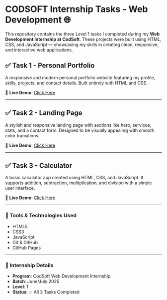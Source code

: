 # CODSOFT Internship Tasks - Web Development 🌐

This repository contains the three Level 1 tasks I completed during my **Web Development Internship at CodSoft**. These projects were built using HTML, CSS, and JavaScript — showcasing my skills in creating clean, responsive, and interactive web applications.



## ✅ Task 1 - Personal Portfolio  
A responsive and modern personal portfolio website featuring my profile, skills, projects, and contact details. Built entirely with HTML and CSS.

🔗 **Live Demo**: [Click Here](https://urvashirai587.github.io/CODSOFT_Task1/Task1-Portfolio/)


---

## ✅ Task 2 - Landing Page  
A stylish and responsive landing page with sections like hero, services, stats, and a contact form. Designed to be visually appealing with smooth color transitions.

🔗 **Live Demo**: [Click Here](https://urvashirai587.github.io/CODSOFT_Task1/Task2-LandingPage/)


---

## ✅ Task 3 - Calculator  
A basic calculator app created using HTML, CSS, and JavaScript. It supports addition, subtraction, multiplication, and division with a simple user interface.

🔗 **Live Demo**: [Click Here](https://urvashirai587.github.io/CODSOFT_Task1/Task3-Calculator/)


---

### 🔧 Tools & Technologies Used
- HTML5  
- CSS3  
- JavaScript  
- Git & GitHub  
- GitHub Pages

---

### 🧾 Internship Details
- **Program**: CodSoft Web Development Internship  
- **Batch**: June/July 2025  
- **Level**: 1  
- **Status**: ✅ All 3 Tasks Completed


